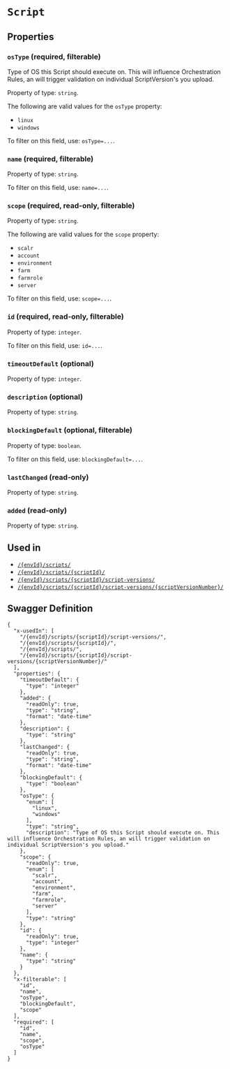 # `Script` #







## Properties ##

### `osType` (required, filterable) ###

Type of OS this Script should execute on. This will influence Orchestration Rules, an will trigger validation on individual ScriptVersion's you upload.


Property of type: `string`.

 
The following are valid values for the `osType` property:
  + `linux`
  + `windows`

To filter on this field, use: `osType=...`.


### `name` (required, filterable) ###




Property of type: `string`.


To filter on this field, use: `name=...`.


### `scope` (required, read-only, filterable) ###




Property of type: `string`.

 
The following are valid values for the `scope` property:
  + `scalr`
  + `account`
  + `environment`
  + `farm`
  + `farmrole`
  + `server`

To filter on this field, use: `scope=...`.


### `id` (required, read-only, filterable) ###




Property of type: `integer`.


To filter on this field, use: `id=...`.


### `timeoutDefault` (optional) ###




Property of type: `integer`.




### `description` (optional) ###




Property of type: `string`.




### `blockingDefault` (optional, filterable) ###




Property of type: `boolean`.


To filter on this field, use: `blockingDefault=...`.


### `lastChanged` (read-only) ###




Property of type: `string`.




### `added` (read-only) ###




Property of type: `string`.






## Used in ##

  + [`/{envId}/scripts/`](./../rest/api/user/v1beta0/{envId}/scripts/)
  + [`/{envId}/scripts/{scriptId}/`](./../rest/api/user/v1beta0/{envId}/scripts/{scriptId}/)
  + [`/{envId}/scripts/{scriptId}/script-versions/`](./../rest/api/user/v1beta0/{envId}/scripts/{scriptId}/script-versions/)
  + [`/{envId}/scripts/{scriptId}/script-versions/{scriptVersionNumber}/`](./../rest/api/user/v1beta0/{envId}/scripts/{scriptId}/script-versions/{scriptVersionNumber}/)

## Swagger Definition ##

    {
      "x-usedIn": [
        "/{envId}/scripts/{scriptId}/script-versions/", 
        "/{envId}/scripts/{scriptId}/", 
        "/{envId}/scripts/", 
        "/{envId}/scripts/{scriptId}/script-versions/{scriptVersionNumber}/"
      ], 
      "properties": {
        "timeoutDefault": {
          "type": "integer"
        }, 
        "added": {
          "readOnly": true, 
          "type": "string", 
          "format": "date-time"
        }, 
        "description": {
          "type": "string"
        }, 
        "lastChanged": {
          "readOnly": true, 
          "type": "string", 
          "format": "date-time"
        }, 
        "blockingDefault": {
          "type": "boolean"
        }, 
        "osType": {
          "enum": [
            "linux", 
            "windows"
          ], 
          "type": "string", 
          "description": "Type of OS this Script should execute on. This will influence Orchestration Rules, an will trigger validation on individual ScriptVersion's you upload."
        }, 
        "scope": {
          "readOnly": true, 
          "enum": [
            "scalr", 
            "account", 
            "environment", 
            "farm", 
            "farmrole", 
            "server"
          ], 
          "type": "string"
        }, 
        "id": {
          "readOnly": true, 
          "type": "integer"
        }, 
        "name": {
          "type": "string"
        }
      }, 
      "x-filterable": [
        "id", 
        "name", 
        "osType", 
        "blockingDefault", 
        "scope"
      ], 
      "required": [
        "id", 
        "name", 
        "scope", 
        "osType"
      ]
    }
